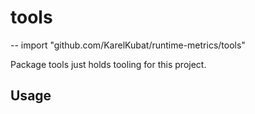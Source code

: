 # tools
--
    import "github.com/KarelKubat/runtime-metrics/tools"

Package tools just holds tooling for this project.

## Usage
